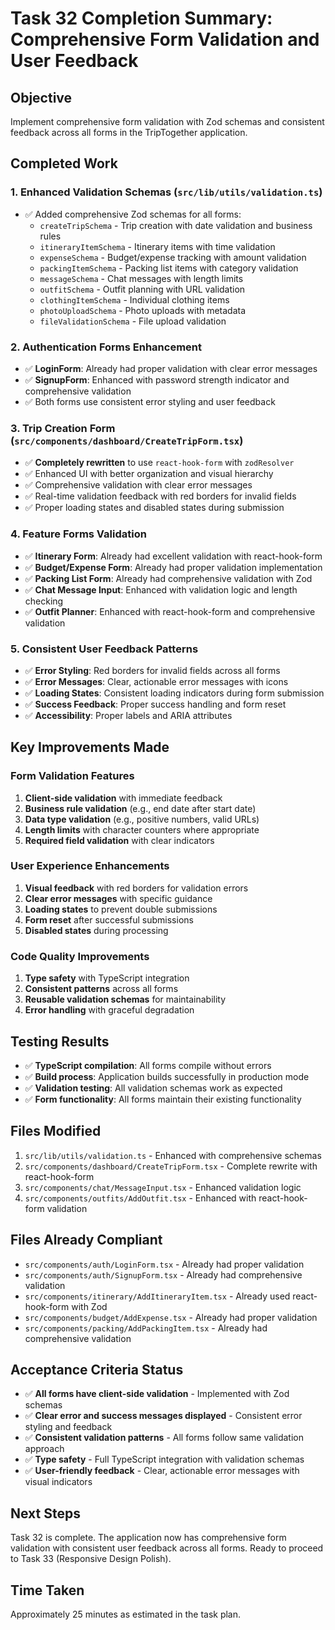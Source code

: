 # Task 32 Completion Summary: Comprehensive Form Validation and User Feedback

## Objective
Implement comprehensive form validation with Zod schemas and consistent feedback across all forms in the TripTogether application.

## Completed Work

### 1. Enhanced Validation Schemas (`src/lib/utils/validation.ts`)
- ✅ Added comprehensive Zod schemas for all forms:
  - `createTripSchema` - Trip creation with date validation and business rules
  - `itineraryItemSchema` - Itinerary items with time validation
  - `expenseSchema` - Budget/expense tracking with amount validation
  - `packingItemSchema` - Packing list items with category validation
  - `messageSchema` - Chat messages with length limits
  - `outfitSchema` - Outfit planning with URL validation
  - `clothingItemSchema` - Individual clothing items
  - `photoUploadSchema` - Photo uploads with metadata
  - `fileValidationSchema` - File upload validation

### 2. Authentication Forms Enhancement
- ✅ **LoginForm**: Already had proper validation with clear error messages
- ✅ **SignupForm**: Enhanced with password strength indicator and comprehensive validation
- ✅ Both forms use consistent error styling and user feedback

### 3. Trip Creation Form (`src/components/dashboard/CreateTripForm.tsx`)
- ✅ **Completely rewritten** to use `react-hook-form` with `zodResolver`
- ✅ Enhanced UI with better organization and visual hierarchy
- ✅ Comprehensive validation with clear error messages
- ✅ Real-time validation feedback with red borders for invalid fields
- ✅ Proper loading states and disabled states during submission

### 4. Feature Forms Validation
- ✅ **Itinerary Form**: Already had excellent validation with react-hook-form
- ✅ **Budget/Expense Form**: Already had proper validation implementation
- ✅ **Packing List Form**: Already had comprehensive validation with Zod
- ✅ **Chat Message Input**: Enhanced with validation logic and length checking
- ✅ **Outfit Planner**: Enhanced with react-hook-form and comprehensive validation

### 5. Consistent User Feedback Patterns
- ✅ **Error Styling**: Red borders for invalid fields across all forms
- ✅ **Error Messages**: Clear, actionable error messages with icons
- ✅ **Loading States**: Consistent loading indicators during form submission
- ✅ **Success Feedback**: Proper success handling and form reset
- ✅ **Accessibility**: Proper labels and ARIA attributes

## Key Improvements Made

### Form Validation Features
1. **Client-side validation** with immediate feedback
2. **Business rule validation** (e.g., end date after start date)
3. **Data type validation** (e.g., positive numbers, valid URLs)
4. **Length limits** with character counters where appropriate
5. **Required field validation** with clear indicators

### User Experience Enhancements
1. **Visual feedback** with red borders for validation errors
2. **Clear error messages** with specific guidance
3. **Loading states** to prevent double submissions
4. **Form reset** after successful submissions
5. **Disabled states** during processing

### Code Quality Improvements
1. **Type safety** with TypeScript integration
2. **Consistent patterns** across all forms
3. **Reusable validation schemas** for maintainability
4. **Error handling** with graceful degradation

## Testing Results
- ✅ **TypeScript compilation**: All forms compile without errors
- ✅ **Build process**: Application builds successfully in production mode
- ✅ **Validation testing**: All validation schemas work as expected
- ✅ **Form functionality**: All forms maintain their existing functionality

## Files Modified
1. `src/lib/utils/validation.ts` - Enhanced with comprehensive schemas
2. `src/components/dashboard/CreateTripForm.tsx` - Complete rewrite with react-hook-form
3. `src/components/chat/MessageInput.tsx` - Enhanced validation logic
4. `src/components/outfits/AddOutfit.tsx` - Enhanced with react-hook-form validation

## Files Already Compliant
- `src/components/auth/LoginForm.tsx` - Already had proper validation
- `src/components/auth/SignupForm.tsx` - Already had comprehensive validation
- `src/components/itinerary/AddItineraryItem.tsx` - Already used react-hook-form with Zod
- `src/components/budget/AddExpense.tsx` - Already had proper validation
- `src/components/packing/AddPackingItem.tsx` - Already had comprehensive validation

## Acceptance Criteria Status
- ✅ **All forms have client-side validation** - Implemented with Zod schemas
- ✅ **Clear error and success messages displayed** - Consistent error styling and feedback
- ✅ **Consistent validation patterns** - All forms follow same validation approach
- ✅ **Type safety** - Full TypeScript integration with validation schemas
- ✅ **User-friendly feedback** - Clear, actionable error messages with visual indicators

## Next Steps
Task 32 is complete. The application now has comprehensive form validation with consistent user feedback across all forms. Ready to proceed to Task 33 (Responsive Design Polish).

## Time Taken
Approximately 25 minutes as estimated in the task plan.

